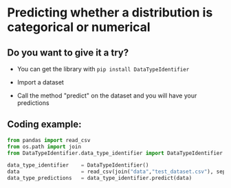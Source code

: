 # Predicting whether a distribution is categorical or numerical


## Do you want to give it a try?

- You can get the library with ```pip install DataTypeIdentifier```

- Import a dataset

- Call the method "predict" on the dataset and you will have your predictions 

## Coding example:

```python
from pandas import read_csv
from os.path import join
from DataTypeIdentifier.data_type_identifier import DataTypeIdentifier

data_type_identifier    = DataTypeIdentifier()
data                    = read_csv(join("data","test_dataset.csv"), sep=",")
data_type_predictions   = data_type_identifier.predict(data)
```

